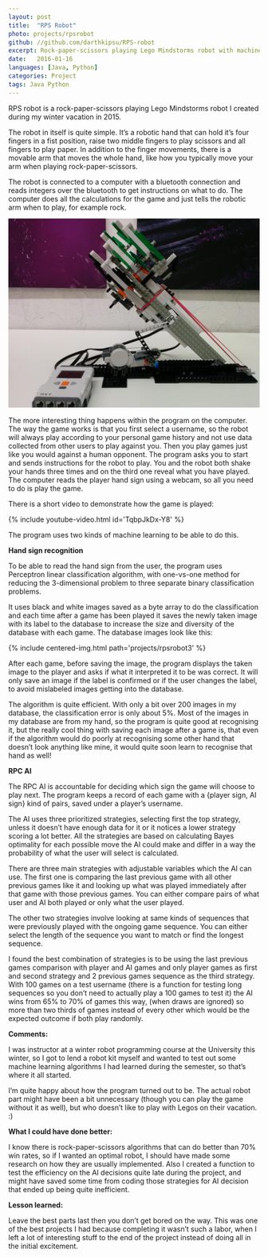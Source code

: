 ```yaml
---
layout: post
title:  "RPS Robot"
photo: projects/rpsrobot
github: //github.com/darthkipsu/RPS-robot
excerpt: Rock-paper-scissors playing Lego Mindstorms robot with machine learning algorithms to spice things up.
date:   2016-01-16
languages: [Java, Python]
categories: Project
tags: Java Python
---
```


RPS robot is a rock-paper-scissors playing Lego Mindstorms robot I created during my winter vacation in 2015.

The robot in itself is quite simple. It’s a robotic hand that can hold it’s four fingers in a fist position, raise two middle fingers to play scissors and all fingers to play paper. In addition to the finger movements, there is a movable arm that moves the whole hand, like how you typically move your arm when playing rock-paper-scissors.

The robot is connected to a computer with a bluetooth connection and reads integers over the bluetooth to get instructions on what to do. The computer does all the calculations for the game and just tells the robotic arm when to play, for example rock.

![rock](/images/projects/rpsrobot2.jpg)

The more interesting thing happens within the program on the computer. The way the game works is that you first select a username, so the robot will always play according to your personal game history and not use data collected from other users to play against you. Then you play games just like you would against a human opponent. The program asks you to start and sends instructions for the robot to play. You and the robot both shake your hands three times and on the third one reveal what you have played. The computer reads the player hand sign using a webcam, so all you need to do is play the game.

There is a short video to demonstrate how the game is played:

{% include youtube-video.html id='TqbpJkDx-Y8' %}

The program uses two kinds of machine learning to be able to do this.

**Hand sign recognition**

To be able to read the hand sign from the user, the program uses Perceptron linear classification algorithm, with one-vs-one method for reducing the 3-dimensional problem to three separate binary classification problems.

It uses black and white images saved as a byte array to do the classification and each time after a game has been played it saves the newly taken image with its label to the database to increase the size and diversity of the database with each game. The database images look like this:

{% include centered-img.html path='projects/rpsrobot3' %}

After each game, before saving the image, the program displays the taken image to the player and asks if what it interpreted it to be was correct. It will only save an image if the label is confirmed or if the user changes the label, to avoid mislabeled images getting into the database.

The algorithm is quite efficient. With only a bit over 200 images in my database, the classification error is only about 5%. Most of the images in my database are from my hand, so the program is quite good at recognising it, but the really cool thing with saving each image after a game is, that even if the algorithm would do poorly at recognising some other hand that doesn’t look anything like mine, it would quite soon learn to recognise that hand as well!

**RPC AI**

The RPC AI is accountable for deciding which sign the game will choose to play next. The program keeps a record of each game with a {player sign, AI sign} kind of pairs, saved under a player’s username.

The AI uses three prioritized strategies, selecting first the top strategy, unless it doesn’t have enough data for it or it notices a lower strategy scoring a lot better. All the strategies are based on calculating Bayes optimality for each possible move the AI could make and differ in a way the probability of what the user will select is calculated.

There are three main strategies with adjustable variables which the AI can use. The first one is comparing the last previous game with all other previous games like it and looking up what was played immediately after that game with those previous games. You can either compare pairs of what user and AI both played or only what the user played.

The other two strategies involve looking at same kinds of sequences that were previously played with the ongoing game sequence. You can either select the length of the sequence you want to match or find the longest sequence.

I found the best combination of strategies is to be using the last previous games comparison with player and AI games and only player games as first and second strategy and 2 previous games sequence as the third strategy. With 100 games on a test username (there is a function for testing long sequences so you don’t need to actually play a 100 games to test it) the AI wins from 65% to 70% of games this way, (when draws are ignored) so more than two thirds of games instead of every other which would be the expected outcome if both play randomly.

**Comments:**

I was instructor at a winter robot programming course at the University this winter, so I got to lend a robot kit myself and wanted to test out some machine learning algorithms I had learned during the semester, so that’s where it all started.

I’m quite happy about how the program turned out to be. The actual robot part might have been a bit unnecessary (though you can play the game without it as well), but who doesn’t like to play with Legos on their vacation. :)

**What I could have done better:**

I know there is rock-paper-scissors algorithms that can do better than 70% win rates, so if I wanted an optimal robot, I should have made some research on how they are usually implemented. Also I created a function to test the efficiency on the AI decisions quite late during the project, and might have saved some time from coding those strategies for AI decision that ended up being quite inefficient.

**Lesson learned:**

Leave the best parts last then you don’t get bored on the way. This was one of the best projects I had because completing it wasn’t such a labor, when I left a lot of interesting stuff to the end of the project instead of doing all in the initial excitement.

